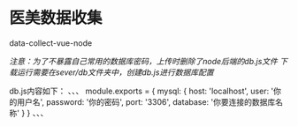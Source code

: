 # 医美数据收集
data-collect-vue-node

*注意：为了不暴露自己常用的数据库密码，上传时删除了node后端的db.js文件
下载运行需要在sever/db文件夹中，创建db.js进行数据库配置*

db.js内容如下：
、、、
module.exports = {
    mysql: {
        host: 'localhost',
        user: '你的用户名',
        password: '你的密码',
        port: '3306',
        database: '你要连接的数据库名称'
    }
}
、、、
